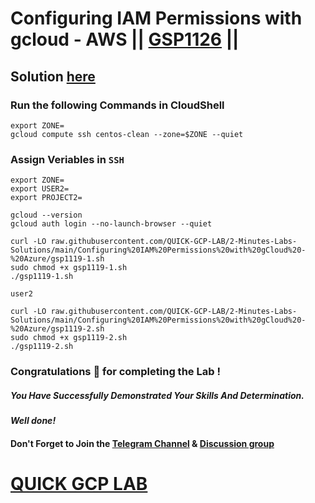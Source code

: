 # Configuring IAM Permissions with gcloud - AWS || [GSP1126](https://www.cloudskillsboost.google/focuses/7678?parent=catalog) ||

## Solution [here]()

### Run the following Commands in CloudShell

```
export ZONE=
gcloud compute ssh centos-clean --zone=$ZONE --quiet
```
### Assign Veriables in `SSH`
```
export ZONE=
export USER2=
export PROJECT2=
```
```
gcloud --version
gcloud auth login --no-launch-browser --quiet
```
```
curl -LO raw.githubusercontent.com/QUICK-GCP-LAB/2-Minutes-Labs-Solutions/main/Configuring%20IAM%20Permissions%20with%20gCloud%20-%20Azure/gsp1119-1.sh
sudo chmod +x gsp1119-1.sh
./gsp1119-1.sh
```
```
user2
```
```
curl -LO raw.githubusercontent.com/QUICK-GCP-LAB/2-Minutes-Labs-Solutions/main/Configuring%20IAM%20Permissions%20with%20gCloud%20-%20Azure/gsp1119-2.sh
sudo chmod +x gsp1119-2.sh
./gsp1119-2.sh
```


### Congratulations 🎉 for completing the Lab !

##### *You Have Successfully Demonstrated Your Skills And Determination.*

#### *Well done!*

#### Don't Forget to Join the [Telegram Channel](https://t.me/QuickGcpLab) & [Discussion group](https://t.me/QuickGcpLabChats)

# [QUICK GCP LAB](https://www.youtube.com/@quickgcplab)